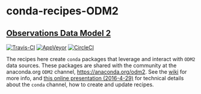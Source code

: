 # conda-recipes-ODM2

## [Observations Data Model 2](http://odm2.org)

[![Travis-CI](https://travis-ci.org/ODM2/conda-recipes-ODM2.svg?branch=master)](https://travis-ci.org/ODM2/conda-recipes-ODM2)
[![AppVeyor](https://ci.appveyor.com/api/projects/status/32e3mlw3v4spj2p2?svg=true)](https://ci.appveyor.com/project/odm2bot/conda-recipes-odm2)
[![CircleCI](https://circleci.com/gh/ODM2/conda-recipes-ODM2.svg?style=shield)](https://circleci.com/gh/ODM2/conda-recipes-ODM2)

The recipes here create `conda` packages that leverage and interact with `ODM2` data sources.
These packages are shared with the community at the anaconda.org `ODM2` channel,
https://anaconda.org/odm2.
See the [wiki](https://github.com/ODM2/conda-recipes-ODM2/wiki) for more info,
and
[this online presentation (2016-4-29)](http://ocefpaf.github.io/ODM2_conda_channel_presentation)
for technical details about the `conda` channel,
how to create and update recipes.
